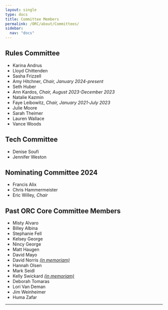 ```yaml
---
layout: single
type: docs
title: Committee Members
permalink: /ORC/about/Committees/
sidebar:
  nav: "docs"
---
```


## Rules Committee

* Karina Andrus
* Lloyd Chittenden
* Sasha Frizzell
* Amy Hitchner, _Chair, January 2024-present_
* Seth Huber
* Ann Kardos, _Chair, August 2023-December 2023_
* Natalie Kazmin
* Faye Leibowitz, _Chair, January 2021-July 2023_
* Julie Moore
* Sarah Theimer
* Lauren Wallace
* Vance Woods

## Tech Committee

* Denise Soufi
* Jennifer Weston

## Nominating Committee 2024

* Francis Alix
* Chris Hammermeister
* Eric Willey, _Chair_

## Past ORC Core Committee Members

* Misty Alvaro
* Billey Albina
* Stephanie Fell
* Kelsey George
* Nincy George
* Matt Haugen
* David Mayo
* David Norris _[(in memoriam)](https://library.stkate.edu/news/remembering-david-norris?fbclid=IwAR0l3huAyb8CLnKW8HrKlyb2VGPaotuaJL46CqSKvrijsExbekpw3GgUj6Q)_
* Hannah Olsen
* Mark Seidl
* Kelly Swickard _[(in memoriam)](https://www.randledablefuneralhome.com/obituaries/Kelly-Swickard-2/#!/Obituary)_
* Deborah Tomaras
* Lori Van Deman
* Jim Weinheimer
* Huma Zafar

---
